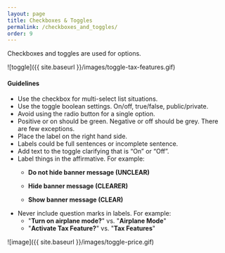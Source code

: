 ```yaml
---
layout: page
title: Checkboxes & Toggles
permalink: /checkboxes_and_toggles/
order: 9
---
```


Checkboxes and toggles are used for options.

![toggle]({{ site.baseurl }}/images/toggle-tax-features.gif)

#### Guidelines

- Use the checkbox for multi-select list situations.
- Use the toggle boolean settings. On/off, true/false, public/private.
- Avoid using the radio button for a single option.
- Positive or on should be green. Negative or off should be grey. There are few exceptions.
- Place the label on the right hand side.
- Labels could be full sentences or incomplete sentence.
- Add text to the toggle clarifying that is “On” or “Off”.
- Label things in the affirmative. For example:
  - **Do not hide banner message (UNCLEAR)**
  - **Hide banner message (CLEARER)**

  - **Show banner message (CLEAR)**
- Never include question marks in labels. For example:
  - "**Turn on airplane mode?**" vs. "**Airplane Mode**"
  - "**Activate Tax Feature?**" vs. "**Tax Features**"

![image]({{ site.baseurl }}/images/toggle-price.gif)


